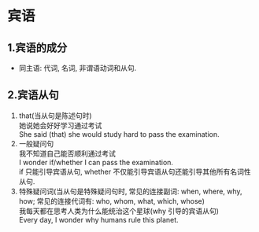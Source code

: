 # 宾语

## 1.宾语的成分
  - 同主语: 代词, 名词, 非谓语动词和从句.  

## 2.宾语从句
1. that(当从句是陈述句时)  
   她说她会好好学习通过考试  
   She said (that) she would study hard to pass the examination.
2. 一般疑问句  
   我不知道自己能否顺利通过考试  
   I wonder if/whether I can pass the examination.  
   if 只能引导宾语从句, whether 不仅能引导宾语从句还能引导其他所有名词性从句.
3. 特殊疑问词(当从句是特殊疑问句时, 常见的连接副词: when, where, why, how; 常见的连接代词有: who, whom, what, which, whose)  
   我每天都在思考人类为什么能统治这个星球(why 引导的宾语从句)  
   Every day, I wonder why humans rule this planet.